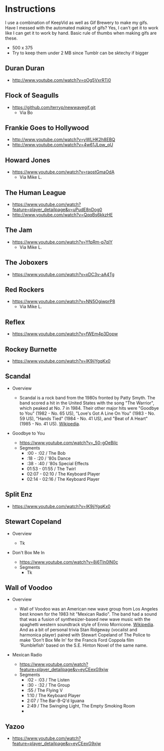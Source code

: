 
# Instructions

I use a combination of KeepVid as well as Gif Brewery to make my gifs. Have I messed with the automated making of gifs? Yes, I can't get it to work like I can get it to work by hand. Basic rule of thumbs when making gifs are these. 

- 500 x 375
- Try to keep them under 2 MB since Tumblr can be sktechy if bigger

## Duran Duran

- http://www.youtube.com/watch?v=oOg5VxrRTi0

## Flock of Seagulls

- https://github.com/terryp/newwavegif.git
    - Via Bo

## Frankie Goes to Hollywood

- http://www.youtube.com/watch?v=yWLHK2h8EBQ
- http://www.youtube.com/watch?v=4w61JLpw_qU

## Howard Jones

- https://www.youtube.com/watch?v=raostGmaOdA
  - Via Mike L.

## The Human League

- https://www.youtube.com/watch?feature=player_detailpage&v=uPudE8nDog0
- http://www.youtube.com/watch?v=QqqBs6kkzHE

## The Jam

- https://www.youtube.com/watch?v=YfpRm-p7qlY
  - Via Mike L. 

## The Joboxers

- https://www.youtube.com/watch?v=xDC3v-aA4Tg

## Red Rockers

- https://www.youtube.com/watch?v=NN5OgiwprP8
  - Via Mike L.

## Reflex

- https://www.youtube.com/watch?v=fWEm4p3Dopw

## Rockey Burnette

- https://www.youtube.com/watch?v=IK9ijYgqKx0

## Scandal

- Overview
    - Scandal is a rock band from the 1980s fronted by Patty Smyth. The band scored a hit in the United States with the song "The Warrior", which peaked at No. 7 in 1984. Their other major hits were "Goodbye to You" (1982 - No. 65 US), "Love's Got A Line On You" (1983 - No. 59 US), "Hands Tied" (1984 - No. 41 US), and "Beat of A Heart" (1985 - No. 41 US). [Wikipedia](http://en.wikipedia.org/wiki/Scandal_(American_band)).

- Goodbye to You
    - https://www.youtube.com/watch?v=_50-gOeBilc
    - Segments
        - :00 - :02 / The Bob
        - :18 - :20 / '80s Dance
        - :38 - :40 / '80s Special Effects
        - 01:53 - 01:55 / The Twirl
        - 02:07 - 02:10 / The Keyboard Player
        - 02:14 - 02:16 / The Keyboard Player

## Split Enz

- https://www.youtube.com/watch?v=IK9ijYgqKx0

## Stewart Copeland

- Overview
    - Tk

- Don't Box Me In
    - https://www.youtube.com/watch?v=8j6Tln0lN0c
    - Segments
        - Tk

## Wall of Voodoo

- Overview
    - Wall of Voodoo was an American new wave group from Los Angeles best known for the 1983 hit "Mexican Radio". The band had a sound that was a fusion of synthesizer-based new wave music with the spaghetti western soundtrack style of Ennio Morricone. [Wikipedia](http://en.wikipedia.org/wiki/Wall_of_Voodoo). And as a bit of personal trivia Stan Ridgeway (vocalist and harmonica player) paired with Stewart Copeland of The Police to make 'Don't Box Me In' for the Francis Ford Coppola film 'Rumblefish' based on the S.E. Hinton Novel of the same name.

- Mexican Radio
    - https://www.youtube.com/watch?feature=player_detailpage&v=eyCEexG9xjw
    - Segments
        - :02 - :03 / The Listen
        - :30 - :32 / The Group
        - :55 / The Flying V
        - 1:10 / The Keyboard Player
        - 2:07 / The Bar-B-Q'd Iguana
        - 2:49 / The Swinging Light, The Empty Smoking Room
        - 

## Yazoo

- https://www.youtube.com/watch?feature=player_detailpage&v=eyCEexG9xjw
